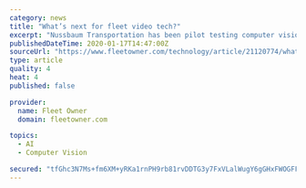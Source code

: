 ```yaml
---
category: news
title: "What’s next for fleet video tech?"
excerpt: "Nussbaum Transportation has been pilot testing computer vision, which is one of the next big things in fleet camera technology. “You can start measuring habits with that beyond just the camera ..."
publishedDateTime: 2020-01-17T14:47:00Z
sourceUrl: "https://www.fleetowner.com/technology/article/21120774/whats-next-for-fleet-and-trucking-video-technology"
type: article
quality: 4
heat: 4
published: false

provider:
  name: Fleet Owner
  domain: fleetowner.com

topics:
  - AI
  - Computer Vision

secured: "tfGhc3N7Ms+fm6XM+yRKa1rnPH9rb81rvDDTG3y7FxVLalWugY6gGHxFWOGFFyZbm2SYxyPPI7q6y8Ux5f5uJjXBbzH5qIJY16rMXM5SzQmE8kMZHQF0wit8EDf/4m5SpqOHP3WwTTE/SWLJABtputhMyR99L3V9ZcIoac7db6VmDR7hwIIEvQ35RhCW7rqiedU9XwqS2/JD5tLZvJWHDHorwkC8aK+ZJdWCyrqPADrrEhu5oP4QH5Tp7ewCg+PCeE/dQfXcPBd88reH9zRkBgsjXE9fCEl9+hgii4NeRo/bqUZhwMwwRzebXxS7DaNU;68g3ANWJJLlbr9PN1E1cNA=="
---
```


